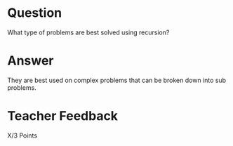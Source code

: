 # Question

What type of problems are best solved using recursion?

# Answer
They are best used on complex problems that can be broken down into sub problems.

# Teacher Feedback

X/3 Points